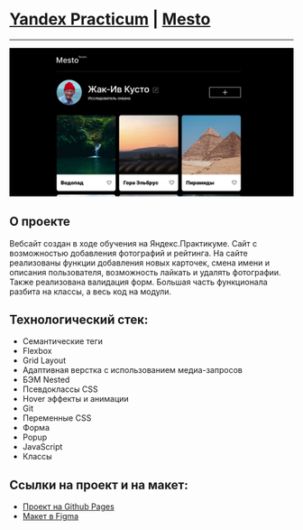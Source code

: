 # [Yandex Practicum](https://practicum.yandex.ru/) | [Mesto](https://smolinartem.github.io/mesto/)

---

![screenshot](./src/images/jpeg/screenshot.jpg)

## О проекте

Вебсайт создан в ходе обучения на Яндекс.Практикуме. Сайт с возможностью добавления фотографий и рейтинга. На сайте реализованы функции добавления новых карточек, смена имени и описания пользователя, возможность лайкать и удалять фотографии. Также реализована валидация форм. Большая часть функционала разбита на классы, а весь код на модули.

## Технологический стек:

- Семантические теги
- Flexbox
- Grid Layout
- Адаптивная верстка с использованием медиа-запросов
- БЭМ Nested
- Псевдоклассы CSS
- Hover эффекты и анимации
- Git
- Переменные CSS
- Форма
- Popup
- JavaScript
- Классы

## Ссылки на проект и на макет:

- [Проект на Github Pages](https://smolinartem.github.io/mesto/)
- [Макет в Figma](https://www.figma.com/file/2cn9N9jSkmxD84oJik7xL7/JavaScript.-Sprint-4?node-id=0-1&t=6h9DOasQTjFfWEqo-0)
